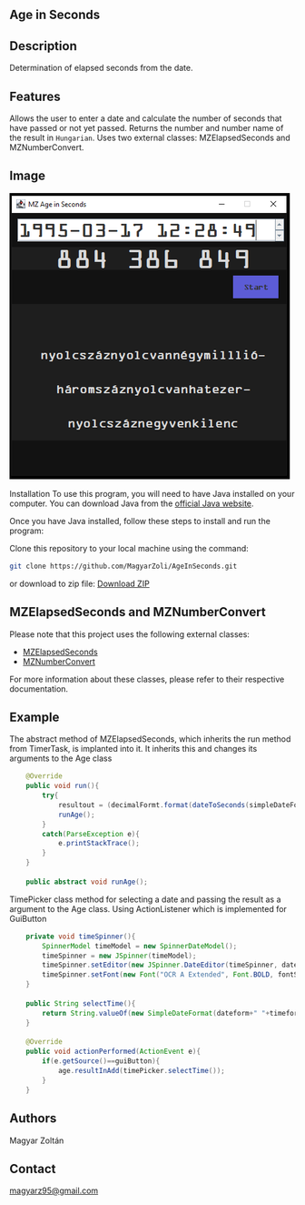 ## Age in Seconds

## Description
Determination of elapsed seconds from the date.

## Features
Allows the user to enter a date and calculate the number of seconds that have passed or not yet passed.
Returns the number and number name of the result in `Hungarian`.
Uses two external classes: MZElapsedSeconds and MZNumberConvert.

## Image
![alt text](https://github.com/MagyarZoli/AgeInSeconds/blob/master/image/Image1.png)

Installation
To use this program, you will need to have Java installed on your computer. You can download Java from the [official Java website](https://www.java.com/en/download/).

Once you have Java installed, follow these steps to install and run the program:

Clone this repository to your local machine using the command:
```bash
git clone https://github.com/MagyarZoli/AgeInSeconds.git
```
or download to zip file:
[Download ZIP](github.com/MagyarZoli/AgeInSeconds/archive/refs/heads/master.zip)

## MZElapsedSeconds and MZNumberConvert
Please note that this project uses the following external classes:

- [MZElapsedSeconds](https://github.com/MagyarZoli/MZElapsedSeconds)
- [MZNumberConvert](https://github.com/MagyarZoli/MZNumberConvert)

For more information about these classes, please refer to their respective documentation.

## Example
The abstract method of MZElapsedSeconds,
which inherits the run method from TimerTask, is implanted into it.
It inherits this and changes its arguments to the Age class
```java
    @Override
    public void run(){
        try{
            resultout = (decimalFormt.format(dateToSeconds(simpleDateFormat.format(Calendar.getInstance().getTime()), simpleDateFormat)-dateToSeconds(resultin, simpleDateFormat)));
            runAge();
        }
        catch(ParseException e){
            e.printStackTrace();
        }
    }

    public abstract void runAge();
```

TimePicker class method for selecting a date and passing the result as a argument to the Age class.
Using ActionListener which is implemented for GuiButton
```java
    private void timeSpinner(){
        SpinnerModel timeModel = new SpinnerDateModel();
        timeSpinner = new JSpinner(timeModel);
        timeSpinner.setEditor(new JSpinner.DateEditor(timeSpinner, dateform+" "+timeform));
        timeSpinner.setFont(new Font("OCR A Extended", Font.BOLD, fontSize));
    }

    public String selectTime(){
        return String.valueOf(new SimpleDateFormat(dateform+" "+timeform).format(timeSpinner.getModel().getValue()));
    }

    @Override
    public void actionPerformed(ActionEvent e){
        if(e.getSource()==guiButton){
            age.resultInAdd(timePicker.selectTime());
        }
    }
```

## Authors
Magyar Zoltán

## Contact
magyarz95@gmail.com